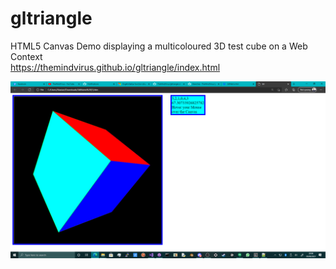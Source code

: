 # gltriangle
HTML5 Canvas Demo displaying a multicoloured 3D test cube on a Web Context \
https://themindvirus.github.io/gltriangle/index.html

![gltriangle](https://github.com/TheMindVirus/gltriangle/blob/html5-canvas/screenshot.png)
